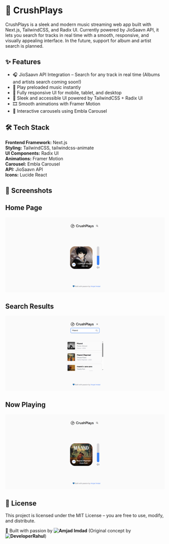 # 🎵 CrushPlays

CrushPlays is a sleek and modern music streaming web app built with Next.js, TailwindCSS, and Radix UI.
Currently powered by JioSaavn API, it lets you search for tracks in real time with a smooth, responsive, and visually appealing interface.
In the future, support for album and artist search is planned.

## ✨ Features

- 🎧 JioSaavn API Integration – Search for any track in real time (Albums and artists search coming soon!)
- 📀 Play preloaded music instantly
- 📱 Fully responsive UI for mobile, tablet, and desktop
- 🎨 Sleek and accessible UI powered by TailwindCSS + Radix UI
- 🎞️ Smooth animations with Framer Motion
- 🎡 Interactive carousels using Embla Carousel

## 🛠️ Tech Stack

**Frontend Framework:** Next.js  
**Styling:** TailwindCSS, tailwindcss-animate  
**UI Components:** Radix UI  
**Animations:** Framer Motion  
**Carousel:** Embla Carousel  
**API:** JioSaavn API  
**Icons:** Lucide React

## 📸 Screenshots

## **Home Page**

![Home](./screenshots/home.png)

## **Search Results**

![Search](./screenshots/searchresults.png)

## **Now Playing**

![Now Playing](./screenshots/nowplaying.png)

## 📜 License

This project is licensed under the MIT License – you are free to use, modify, and distribute.

💙 Built with passion by **![Amjad Imdad](https://linkedin.com/in/amjadimdad)** (Original concept by **![DeveloperRahul](https://github.com/developerrahulofficial)**)

